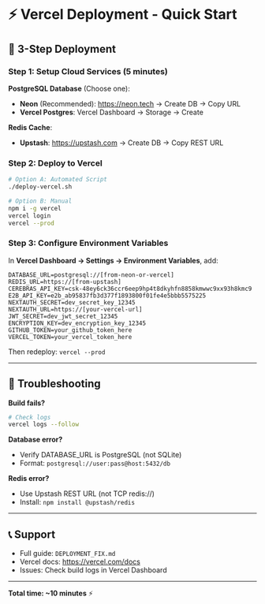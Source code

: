 # ⚡ Vercel Deployment - Quick Start

## 🎯 3-Step Deployment

### Step 1: Setup Cloud Services (5 minutes)

**PostgreSQL Database** (Choose one):
- **Neon** (Recommended): https://neon.tech → Create DB → Copy URL
- **Vercel Postgres**: Vercel Dashboard → Storage → Create

**Redis Cache**:
- **Upstash**: https://upstash.com → Create DB → Copy REST URL

### Step 2: Deploy to Vercel

```bash
# Option A: Automated Script
./deploy-vercel.sh

# Option B: Manual
npm i -g vercel
vercel login
vercel --prod
```

### Step 3: Configure Environment Variables

In **Vercel Dashboard → Settings → Environment Variables**, add:

```
DATABASE_URL=postgresql://[from-neon-or-vercel]
REDIS_URL=https://[from-upstash]
CEREBRAS_API_KEY=csk-48ey6ck36ccr6eep9hp4t8dkyhfn8858kmwwc9xx93h8kmc9
E2B_API_KEY=e2b_ab95837fb3d377f1893800f01fe4e5bbb5575225
NEXTAUTH_SECRET=dev_secret_key_12345
NEXTAUTH_URL=https://[your-vercel-url]
JWT_SECRET=dev_jwt_secret_12345
ENCRYPTION_KEY=dev_encryption_key_12345
GITHUB_TOKEN=your_github_token_here
VERCEL_TOKEN=your_vercel_token_here
```

Then redeploy: `vercel --prod`

---

## 🐛 Troubleshooting

**Build fails?**
```bash
# Check logs
vercel logs --follow
```

**Database error?**
- Verify DATABASE_URL is PostgreSQL (not SQLite)
- Format: `postgresql://user:pass@host:5432/db`

**Redis error?**
- Use Upstash REST URL (not TCP redis://)
- Install: `npm install @upstash/redis`

---

## 📞 Support

- Full guide: `DEPLOYMENT_FIX.md`
- Vercel docs: https://vercel.com/docs
- Issues: Check build logs in Vercel Dashboard

---

**Total time: ~10 minutes** ⚡
